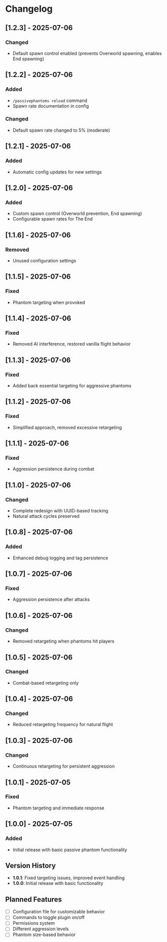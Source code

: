 # Changelog

## [1.2.3] - 2025-07-06

### Changed
- Default spawn control enabled (prevents Overworld spawning, enables End spawning)

## [1.2.2] - 2025-07-06

### Added
- `/passivephantoms reload` command
- Spawn rate documentation in config

### Changed
- Default spawn rate changed to 5% (moderate)

## [1.2.1] - 2025-07-06

### Added
- Automatic config updates for new settings

## [1.2.0] - 2025-07-06

### Added
- Custom spawn control (Overworld prevention, End spawning)
- Configurable spawn rates for The End

## [1.1.6] - 2025-07-06

### Removed
- Unused configuration settings

## [1.1.5] - 2025-07-06

### Fixed
- Phantom targeting when provoked

## [1.1.4] - 2025-07-06

### Fixed
- Removed AI interference, restored vanilla flight behavior

## [1.1.3] - 2025-07-06

### Fixed
- Added back essential targeting for aggressive phantoms

## [1.1.2] - 2025-07-06

### Fixed
- Simplified approach, removed excessive retargeting

## [1.1.1] - 2025-07-06

### Fixed
- Aggression persistence during combat

## [1.1.0] - 2025-07-06

### Changed
- Complete redesign with UUID-based tracking
- Natural attack cycles preserved

## [1.0.8] - 2025-07-06

### Added
- Enhanced debug logging and tag persistence

## [1.0.7] - 2025-07-06

### Fixed
- Aggression persistence after attacks

## [1.0.6] - 2025-07-06

### Changed
- Removed retargeting when phantoms hit players

## [1.0.5] - 2025-07-06

### Changed
- Combat-based retargeting only

## [1.0.4] - 2025-07-06

### Changed
- Reduced retargeting frequency for natural flight

## [1.0.3] - 2025-07-06

### Changed
- Continuous retargeting for persistent aggression

## [1.0.1] - 2025-07-05

### Fixed
- Phantom targeting and immediate response

## [1.0.0] - 2025-07-05

### Added
- Initial release with basic passive phantom functionality

## Version History

- **1.0.1**: Fixed targeting issues, improved event handling
- **1.0.0**: Initial release with basic functionality

## Planned Features

- [ ] Configuration file for customizable behavior
- [ ] Commands to toggle plugin on/off
- [ ] Permissions system
- [ ] Different aggression levels
- [ ] Phantom size-based behavior
